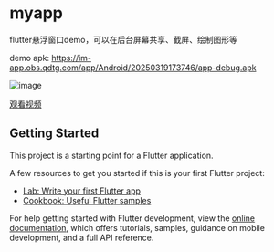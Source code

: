 # myapp

flutter悬浮窗口demo，可以在后台屏幕共享、截屏、绘制图形等

demo apk:
https://im-app.obs.qdtg.com/app/Android/20250319173746/app-debug.apk

![image](https://github.com/user-attachments/assets/2c7a442e-b826-4ba4-93e1-f470a60448e6)

[观看视频](assets/Screenrecorder.mp4)


## Getting Started

This project is a starting point for a Flutter application.

A few resources to get you started if this is your first Flutter project:

- [Lab: Write your first Flutter app](https://docs.flutter.dev/get-started/codelab)
- [Cookbook: Useful Flutter samples](https://docs.flutter.dev/cookbook)

For help getting started with Flutter development, view the
[online documentation](https://docs.flutter.dev/), which offers tutorials,
samples, guidance on mobile development, and a full API reference.
